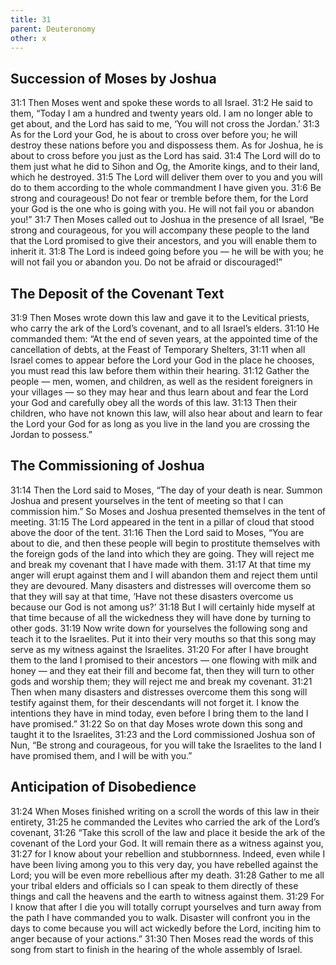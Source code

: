 ```yaml
---
title: 31
parent: Deuteronomy
other: x
---
```


## Succession of Moses by Joshua

<a name="31:1">31:1</a> Then Moses went and spoke these words to all Israel. <a name="31:2">31:2</a> He said to them, “Today I am a hundred and twenty years old. I am no longer able to get about, and the Lord has said to me, ‘You will not cross the Jordan.’ <a name="31:3">31:3</a> As for the Lord your God, he is about to cross over before you; he will destroy these nations before you and dispossess them. As for Joshua, he is about to cross before you just as the Lord has said. <a name="31:4">31:4</a> The Lord will do to them just what he did to Sihon and Og, the Amorite kings, and to their land, which he destroyed. <a name="31:5">31:5</a> The Lord will deliver them over to you and you will do to them according to the whole commandment I have given you. <a name="31:6">31:6</a> Be strong and courageous! Do not fear or tremble before them, for the Lord your God is the one who is going with you. He will not fail you or abandon you!” <a name="31:7">31:7</a> Then Moses called out to Joshua in the presence of all Israel, “Be strong and courageous, for you will accompany these people to the land that the Lord promised to give their ancestors, and you will enable them to inherit it. <a name="31:8">31:8</a> The Lord is indeed going before you — he will be with you; he will not fail you or abandon you. Do not be afraid or discouraged!”

## The Deposit of the Covenant Text

<a name="31:9">31:9</a> Then Moses wrote down this law and gave it to the Levitical priests, who carry the ark of the Lord’s covenant, and to all Israel’s elders. <a name="31:10">31:10</a> He commanded them: “At the end of seven years, at the appointed time of the cancellation of debts, at the Feast of Temporary Shelters, <a name="31:11">31:11</a> when all Israel comes to appear before the Lord your God in the place he chooses, you must read this law before them within their hearing. <a name="31:12">31:12</a> Gather the people — men, women, and children, as well as the resident foreigners in your villages — so they may hear and thus learn about and fear the Lord your God and carefully obey all the words of this law. <a name="31:13">31:13</a> Then their children, who have not known this law, will also hear about and learn to fear the Lord your God for as long as you live in the land you are crossing the Jordan to possess.”

## The Commissioning of Joshua

<a name="31:14">31:14</a> Then the Lord said to Moses, “The day of your death is near. Summon Joshua and present yourselves in the tent of meeting so that I can commission him.” So Moses and Joshua presented themselves in the tent of meeting. <a name="31:15">31:15</a> The Lord appeared in the tent in a pillar of cloud that stood above the door of the tent. <a name="31:16">31:16</a> Then the Lord said to Moses, “You are about to die, and then these people will begin to prostitute themselves with the foreign gods of the land into which they are going. They will reject me and break my covenant that I have made with them. <a name="31:17">31:17</a> At that time my anger will erupt against them and I will abandon them and reject them until they are devoured. Many disasters and distresses will overcome them so that they will say at that time, ‘Have not these disasters overcome us because our God is not among us?’ <a name="31:18">31:18</a> But I will certainly hide myself at that time because of all the wickedness they will have done by turning to other gods. <a name="31:19">31:19</a> Now write down for yourselves the following song and teach it to the Israelites. Put it into their very mouths so that this song may serve as my witness against the Israelites. <a name="31:20">31:20</a> For after I have brought them to the land I promised to their ancestors — one flowing with milk and honey — and they eat their fill and become fat, then they will turn to other gods and worship them; they will reject me and break my covenant. <a name="31:21">31:21</a> Then when many disasters and distresses overcome them this song will testify against them, for their descendants will not forget it. I know the intentions they have in mind today, even before I bring them to the land I have promised.” <a name="31:22">31:22</a> So on that day Moses wrote down this song and taught it to the Israelites, <a name="31:23">31:23</a> and the Lord commissioned Joshua son of Nun, “Be strong and courageous, for you will take the Israelites to the land I have promised them, and I will be with you.”

## Anticipation of Disobedience

<a name="31:24">31:24</a> When Moses finished writing on a scroll the words of this law in their entirety, <a name="31:25">31:25</a> he commanded the Levites who carried the ark of the Lord’s covenant, <a name="31:26">31:26</a> “Take this scroll of the law and place it beside the ark of the covenant of the Lord your God. It will remain there as a witness against you, <a name="31:27">31:27</a> for I know about your rebellion and stubbornness. Indeed, even while I have been living among you to this very day, you have rebelled against the Lord; you will be even more rebellious after my death. <a name="31:28">31:28</a> Gather to me all your tribal elders and officials so I can speak to them directly of these things and call the heavens and the earth to witness against them. <a name="31:29">31:29</a> For I know that after I die you will totally corrupt yourselves and turn away from the path I have commanded you to walk. Disaster will confront you in the days to come because you will act wickedly before the Lord, inciting him to anger because of your actions.” <a name="31:30">31:30</a> Then Moses read the words of this song from start to finish in the hearing of the whole assembly of Israel.
